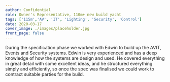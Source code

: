 ```yaml
---
author: Confidential
role: Owner's Representative, 110m+ new build yacht
tags: ['115m','AV', 'IT', 'Lighting', 'Security', 'Control']
date: 2020-03-17
cover_image: ./images/placeholder.jpg
front_page: false
---
```

During the specification phase we worked with Edwin to build up the AVIT, Events and Security systems. Edwin is very experienced and has a deep knowledge of how the systems are design and used. He covered everything in great detail with some excellent ideas, and he structured everything simply and efficiently, so once the spec was finalised we could work to contract suitable parties for the build.